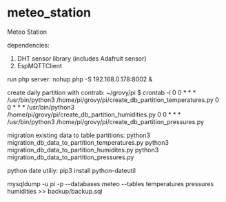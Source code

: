 # meteo_station
Meteo Station

dependencies:
1. DHT sensor library (includes Adafruit sensor)
2. EspMQTTClient

run php server:
nohup php -S 192.168.0.178:8002 &

create daily partition with contrab:
~/grovy/pi $ crontab -l
0 0 * * * /usr/bin/python3 /home/pi/grovy/pi/create_db_partition_temperatures.py
0 0 * * * /usr/bin/python3 /home/pi/grovy/pi/create_db_partition_humidities.py
0 0 * * * /usr/bin/python3 /home/pi/grovy/pi/create_db_partition_pressures.py


migration existing data to table partitions:
python3 migration_db_data_to_partition_temperatures.py
python3 migration_db_data_to_partition_humidites.py
python3 migration_db_data_to_partition_pressures.py

python date utiliy:
pip3 install python-dateutil



mysqldump -u pi -p --databases meteo --tables temperatures pressures humidities >> backup/backup.sql

